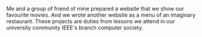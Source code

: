 Me and a group of friend of mine prepared a website that we show our favourite movies. And we wrote another website as a menu of an imaginary restaurant. These projects are duties from lessons we attend in our university community IEEE's branch computer society.
